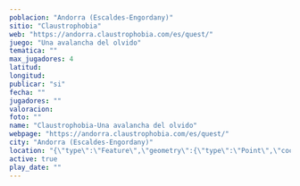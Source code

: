 ```yaml
---
poblacion: "Andorra (Escaldes-Engordany)"
sitio: "Claustrophobia"
web: "https://andorra.claustrophobia.com/es/quest/"
juego: "Una avalancha del olvido"
tematica: ""
max_jugadores: 4
latitud: 
longitud: 
publicar: "si"
fecha: ""
jugadores: ""
valoracion: 
foto: ""
name: "Claustrophobia-Una avalancha del olvido"
webpage: "https://andorra.claustrophobia.com/es/quest/"
city: "Andorra (Escaldes-Engordany)"
location: "{\"type\":\"Feature\",\"geometry\":{\"type\":\"Point\",\"coordinates\":[\"\",\"\"]}}"
active: true
play_date: ""
---
```

